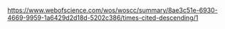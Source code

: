 https://www.webofscience.com/wos/woscc/summary/8ae3c51e-6930-4669-9959-1a6429d2d18d-5202c386/times-cited-descending/1
